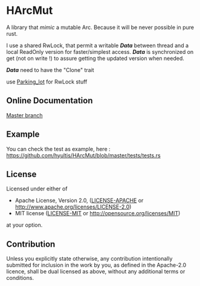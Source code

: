 # HArcMut

A library that *mimic* a mutable Arc. Because it will be never possible in pure rust.

I use a shared RwLock, that permit a writable ***Data*** between thread and a local ReadOnly version for faster/simplest access.
***Data*** is synchronized on get (not on write !) to assure getting the updated version when needed.

***Data*** need to have the "Clone" trait

use [Parking_lot](https://crates.io/crates/parking_lot) for RwLock stuff

## Online Documentation

[Master branch](https://github.com/hyultis/HArcMut)

## Example

You can check the test as example, here : https://github.com/hyultis/HArcMut/blob/master/tests/tests.rs

## License

Licensed under either of

* Apache License, Version 2.0, ([LICENSE-APACHE](LICENSE-APACHE) or <http://www.apache.org/licenses/LICENSE-2.0>)
* MIT license ([LICENSE-MIT](LICENSE-MIT) or <http://opensource.org/licenses/MIT>)

at your option.

## Contribution

Unless you explicitly state otherwise, any contribution intentionally submitted
for inclusion in the work by you, as defined in the Apache-2.0 licence, shall be
dual licensed as above, without any additional terms or conditions.
